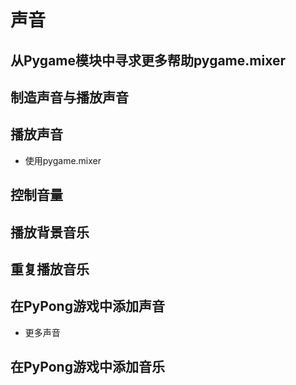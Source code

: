 # 声音
## 从Pygame模块中寻求更多帮助pygame.mixer
## 制造声音与播放声音
## 播放声音
- 使用pygame.mixer
## 控制音量
## 播放背景音乐
## 重复播放音乐
## 在PyPong游戏中添加声音
- 更多声音
## 在PyPong游戏中添加音乐